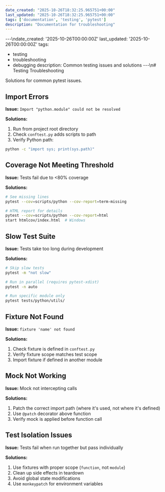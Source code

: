 ```yaml
---
date_created: "2025-10-26T18:32:25.965751+00:00"
last_updated: "2025-10-26T18:32:25.965751+00:00"
tags: ['documentation', 'testing', 'pytest']
description: "Documentation for troubleshooting"
---
```


---\ndate_created: '2025-10-26T00:00:00Z'
last_updated: '2025-10-26T00:00:00Z'
tags:
- testing
- troubleshooting
- debugging
description: Common testing issues and solutions
---\n# Testing Troubleshooting

Solutions for common pytest issues.

## Import Errors

**Issue:** `Import "python.module" could not be resolved`

**Solutions:**
1. Run from project root directory
2. Check `conftest.py` adds scripts to path
3. Verify Python path:
```bash
python -c "import sys; print(sys.path)"
```

## Coverage Not Meeting Threshold

**Issue:** Tests fail due to <80% coverage

**Solutions:**
```bash
# See missing lines
pytest --cov=scripts/python --cov-report=term-missing

# HTML report for details
pytest --cov=scripts/python --cov-report=html
start htmlcov/index.html  # Windows
```

## Slow Test Suite

**Issue:** Tests take too long during development

**Solutions:**
```bash
# Skip slow tests
pytest -m "not slow"

# Run in parallel (requires pytest-xdist)
pytest -n auto

# Run specific module only
pytest tests/python/utils/
```

## Fixture Not Found

**Issue:** `fixture 'name' not found`

**Solutions:**
1. Check fixture is defined in `conftest.py`
2. Verify fixture scope matches test scope
3. Import fixture if defined in another module

## Mock Not Working

**Issue:** Mock not intercepting calls

**Solutions:**
1. Patch the correct import path (where it's used, not where it's defined)
2. Use `@patch` decorator above function
3. Verify mock is applied before function call

## Test Isolation Issues

**Issue:** Tests fail when run together but pass individually

**Solutions:**
1. Use fixtures with proper scope (`function`, not `module`)
2. Clean up side effects in teardown
3. Avoid global state modifications
4. Use `monkeypatch` for environment variables
